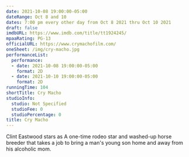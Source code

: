 ```yaml
---
date: 2021-10-08 19:00:00-05:00
dateRange: Oct 8 and 10
dates: 7:00 pm every other day from Oct 8 2021 thru Oct 10 2021
draft: false
imdbURL: https://www.imdb.com/title/tt1924245/
mpaaRating: PG-13
officialURL: https://www.crymachofilm.com/
oneSheet: /img/cry-macho.jpg
performanceList:
  performance:
  - date: 2021-10-08 19:00:00-05:00
    format: 2D
  - date: 2021-10-10 19:00:00-05:00
    format: 2D
runningTime: 104
shortTitle: Cry Macho
studioInfo:
  studio: Not Specified
  studioFee: 0
  studioPercentage: 0
title: Cry Macho
---
```


Clint Eastwood stars as A one-time rodeo star and washed-up horse breeder that takes a job to bring a man's young son home and away from his alcoholic mom.